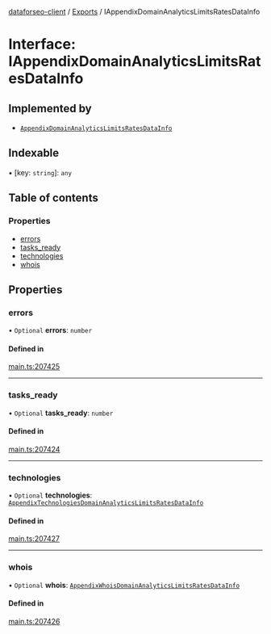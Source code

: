 [dataforseo-client](../README.md) / [Exports](../modules.md) / IAppendixDomainAnalyticsLimitsRatesDataInfo

# Interface: IAppendixDomainAnalyticsLimitsRatesDataInfo

## Implemented by

- [`AppendixDomainAnalyticsLimitsRatesDataInfo`](../classes/AppendixDomainAnalyticsLimitsRatesDataInfo.md)

## Indexable

▪ [key: `string`]: `any`

## Table of contents

### Properties

- [errors](IAppendixDomainAnalyticsLimitsRatesDataInfo.md#errors)
- [tasks\_ready](IAppendixDomainAnalyticsLimitsRatesDataInfo.md#tasks_ready)
- [technologies](IAppendixDomainAnalyticsLimitsRatesDataInfo.md#technologies)
- [whois](IAppendixDomainAnalyticsLimitsRatesDataInfo.md#whois)

## Properties

### errors

• `Optional` **errors**: `number`

#### Defined in

[main.ts:207425](https://github.com/dataforseo/TypeScriptClient/blob/7ca1aa4/main.ts#L207425)

___

### tasks\_ready

• `Optional` **tasks\_ready**: `number`

#### Defined in

[main.ts:207424](https://github.com/dataforseo/TypeScriptClient/blob/7ca1aa4/main.ts#L207424)

___

### technologies

• `Optional` **technologies**: [`AppendixTechnologiesDomainAnalyticsLimitsRatesDataInfo`](../classes/AppendixTechnologiesDomainAnalyticsLimitsRatesDataInfo.md)

#### Defined in

[main.ts:207427](https://github.com/dataforseo/TypeScriptClient/blob/7ca1aa4/main.ts#L207427)

___

### whois

• `Optional` **whois**: [`AppendixWhoisDomainAnalyticsLimitsRatesDataInfo`](../classes/AppendixWhoisDomainAnalyticsLimitsRatesDataInfo.md)

#### Defined in

[main.ts:207426](https://github.com/dataforseo/TypeScriptClient/blob/7ca1aa4/main.ts#L207426)
